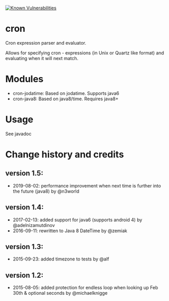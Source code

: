 
[![Known Vulnerabilities](https://snyk.io/test/github/frode-carlsen/cron/badge.svg?targetFile=pom.xml)](https://snyk.io/test/github/frode-carlsen/cron?targetFile=pom.xml)

# cron

 Cron expression parser and evaluator.  
 
 Allows for specifying cron - expressions (in Unix or Quartz like format) and evaluating when it will next match.

# Modules
  * cron-jodatime:  Based on jodatime.  Supports java6
  * cron-java8: Based on java8/time. Requires java8+
  
# Usage

See javadoc


# Change history and credits
 
## version 1.5:
 * 2019-08-02: performance improvement when next time is further into the future (java8) by @n3world
 
## version 1.4:
 * 2017-02-13: added support for java6 (supports android 4) by @adelnizamutdinov
 * 2016-09-11: rewritten to Java 8 DateTime by @zemiak

## version 1.3:
 * 2015-09-23: added timezone to tests by @alf

## version 1.2:
 * 2015-08-05: added protection for endless loop when looking up Feb 30th & optional seconds by @michaelknigge
 
 
